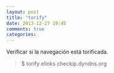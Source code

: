 ```yaml
---
layout: post
title: "torify"
date: 2013-12-27 19:45
comments: true
categories: 
---
```

Verificar si la navegación está torificada.

>$ torify elinks checkip.dyndns.org

